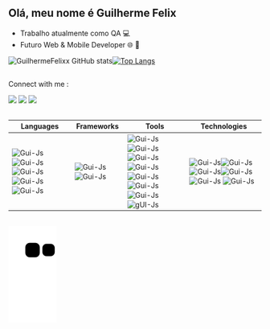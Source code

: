 

## Olá, meu nome é Guilherme Felix

- Trabalho atualmente como QA 💻
- Futuro Web & Mobile Developer 🌐 📱

<!---
GuilhermeFelixx/GuilhermeFelixx is a ✨ special ✨ repository because its `README.md` (this file) appears on your GitHub profile.
You can click the Preview link to take a look at your changes.
--->


![GuilhermeFelixx GitHub stats](https://github-readme-stats.vercel.app/api?username=GuilhermeFelixx&show_icons=true&&theme=material-palenight)[![Top Langs](https://github-readme-stats.vercel.app/api/top-langs/?username=GuilhermeFelixx&langs_count=8&theme=material-palenight&layout=compact)](https://github.com/GuilhermeFelixx/github-readme-stats)


##

Connect with me :

<a href="https://www.linkedin.com/in/guilherme-felix-de-oliveira-0337aa176/"><img src="https://img.shields.io/badge/LinkedIn-0077B5?style=for-the-badge&logo=linkedin&logoColor=white" /></a>
<a href="https://guilhermefelix.com"><img src="https://img.shields.io/badge/website-000000?style=for-the-badge&logo=About.me&logoColor=white" /></a>
<a href="https://instagram.com/guilhermefxx"><img src="https://img.shields.io/badge/Instagram-E4405F?style=for-the-badge&logo=instagram&logoColor=white" /></a>

##

| Languages | Frameworks | Tools | Technologies |
|---|---|---|---|
|<img align="center" alt="Gui-Js" height="30" width="40" src="https://cdn.jsdelivr.net/gh/devicons/devicon/icons/dart/dart-original-wordmark.svg"><img align="center" alt="Gui-Js" height="30" width="40" src="https://cdn.jsdelivr.net/gh/devicons/devicon/icons/java/java-original-wordmark.svg"><img align="center" alt="Gui-Js" height="30" width="40" src="https://cdn.jsdelivr.net/gh/devicons/devicon/icons/javascript/javascript-original.svg"><img align="center" alt="Gui-Js" height="30" width="40" src="https://cdn.jsdelivr.net/gh/devicons/devicon/icons/typescript/typescript-original.svg"><img align="center" alt="Gui-Js" height="30" width="40" src="https://cdn.jsdelivr.net/gh/devicons/devicon/icons/php/php-original.svg"> | <img align="center" alt="Gui-Js" height="30" width="40" src="https://cdn.jsdelivr.net/gh/devicons/devicon/icons/flutter/flutter-original.svg"><img align="center" alt="Gui-Js" height="30" width="40" src="https://cdn.jsdelivr.net/gh/devicons/devicon/icons/bootstrap/bootstrap-original.svg"> | <img align="center" alt="Gui-Js" height="30" width="40" src="https://cdn.jsdelivr.net/gh/devicons/devicon/icons/vscode/vscode-original.svg"><img align="center" alt="Gui-Js" height="30" width="40" src="https://cdn.jsdelivr.net/gh/devicons/devicon/icons/github/github-original.svg"><img align="center" alt="Gui-Js" height="30" width="40" src="https://cdn.jsdelivr.net/gh/devicons/devicon/icons/gitlab/gitlab-original-wordmark.svg"><img align="center" alt="Gui-Js" height="30" width="40" src="https://upload.wikimedia.org/wikipedia/commons/thumb/b/b5/DBeaver_logo.svg/1200px-DBeaver_logo.svg.png">&nbsp;<img align="center" alt="Gui-Js" height="30" width="40" src="https://cdn.jsdelivr.net/gh/devicons/devicon/icons/mysql/mysql-original-wordmark.svg"><img align="center" alt="Gui-Js" height="30" width="40" src="https://avatars.githubusercontent.com/u/7058228?v=4">&nbsp;&nbsp;<img align="center" alt="Gui-Js" height="30" width="40" src="https://cdn.worldvectorlogo.com/logos/monday-1.svg">&nbsp;<img align="center" alt="gUI-Js" height="30" width="40" src="https://cdn.jsdelivr.net/gh/devicons/devicon/icons/trello/trello-plain-wordmark.svg"> | <img align="center" alt="Gui-Js" height="30" width="40" src="https://cdn.jsdelivr.net/gh/devicons/devicon/icons/html5/html5-original-wordmark.svg"><img align="center" alt="Gui-Js" height="30" width="40" src="https://cdn.jsdelivr.net/gh/devicons/devicon/icons/css3/css3-original-wordmark.svg"><img align="center" alt="Gui-Js" height="30" width="40" src="https://cdn.jsdelivr.net/gh/devicons/devicon/icons/git/git-original-wordmark.svg"><img align="center" alt="Gui-Js" height="30" width="40" src="https://cdn.jsdelivr.net/gh/devicons/devicon/icons/wordpress/wordpress-original.svg">&nbsp;<img align="center" alt="Gui-Js" height="30" width="40" src="https://cdn.jsdelivr.net/gh/devicons/devicon/icons/woocommerce/woocommerce-original.svg">&nbsp;<img align="center" alt="Gui-Js" height="30" width="30" src="https://ps.w.org/fancy-elementor-flipbox/assets/icon-128x128.png?rev=1996709">&nbsp;&nbsp; |

##
  
  ![Snake animation](https://github.com/rafaballerini/rafaballerini/blob/output/github-contribution-grid-snake.svg) </div>
 
